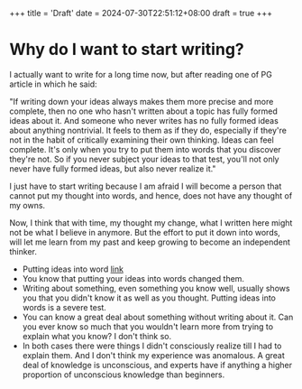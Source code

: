 +++
title = 'Draft'
date = 2024-07-30T22:51:12+08:00
draft = true
+++

# Why do I want to start writing?

I actually want to write for a long time now, but after reading one of PG article in which he said:

"If writing down your ideas always makes them more precise and more complete, then no one who hasn't written about a topic has fully formed ideas about it. And someone who never writes has no fully formed ideas about anything nontrivial.
It feels to them as if they do, especially if they're not in the habit of critically examining their own thinking. Ideas can feel complete. It's only when you try to put them into words that you discover they're not. So if you never subject your ideas to that test, you'll not only never have fully formed ideas, but also never realize it."

I just have to start writing because I am afraid I will become a person that cannot put my thought into words, and hence, does not have any thought of my owns.

Now, I think that with time, my thought my change, what I written here might not be what I believe in anymore. But the effort to put it down into words, will let me learn from my past and keep growing to become an independent thinker.

-  Putting ideas into word [link](https://paulgraham.com/words.html)
- You know that putting your ideas into words changed them.
- Writing about something, even something you know well, usually shows you that you didn't know it as well as you thought. Putting ideas into words is a severe test.
- You can know a great deal about something without writing about it. Can you ever know so much that you wouldn't learn more from trying to explain what you know? I don't think so.
- In both cases there were things I didn't consciously realize till I had to explain them. And I don't think my experience was anomalous. A great deal of knowledge is unconscious, and experts have if anything a higher proportion of unconscious knowledge than beginners.
